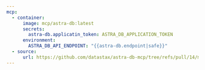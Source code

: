 ```yaml
---
mcp:
  - container:
      image: mcp/astra-db:latest
      secrets:
        astra-db.applicatin_token: ASTRA_DB_APPLICATION_TOKEN
      environment:
        ASTRA_DB_API_ENDPOINT: "{{astra-db.endpoint|safe}}"
  - source:
      url: https://github.com/datastax/astra-db-mcp/tree/refs/pull/14/merge
---
```

